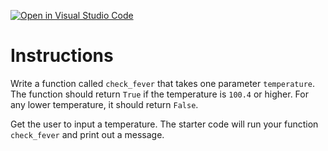 [![Open in Visual Studio Code](https://classroom.github.com/assets/open-in-vscode-2e0aaae1b6195c2367325f4f02e2d04e9abb55f0b24a779b69b11b9e10269abc.svg)](https://classroom.github.com/online_ide?assignment_repo_id=16879801&assignment_repo_type=AssignmentRepo)
# Instructions  

Write a function called `check_fever` that takes one parameter `temperature`. The function should return `True` if the temperature is `100.4` or higher. For any lower temperature, it should return `False`.

Get the user to input a temperature. The starter code will run your function `check_fever` and print out a message.